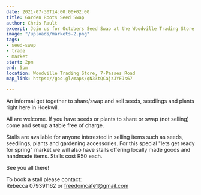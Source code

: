 ```yaml
---
date: 2021-07-30T14:00:00+02:00
title: Garden Roots Seed Swap
author: Chris Rault
excerpt: Join us for Octobers Seed Swap at the Woodville Trading Store.
image: "/uploads/markets-2.png"
tags:
- seed-swap
- trade
- market
start: 2pm
end: 5pm
location: Woodville Trading Store, 7-Passes Road
map_link: https://goo.gl/maps/qN33tQCajzJYFJs67

---
```

An informal get together to share/swap and sell seeds, seedlings and plants right here in Hoekwil.

All are welcome.  If you have seeds or plants to share or swap (not selling) come and set up a table free of charge.

Stalls are available for anyone interested in selling items such as seeds, seedlings, plants and gardening accessories.  For this special "lets get ready for spring" market we will also have stalls offering locally made goods and handmade items. Stalls cost R50 each.

See you all there!

To book a stall please contact:  
Rebecca 079391162 or freedomcafe1@gmail.com